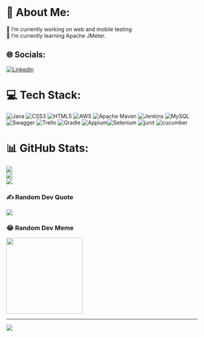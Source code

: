 # 💫 About Me:
🔭 I’m currently working on web and mobile testing<br>🌱 I’m currently learning Apache JMeter.


## 🌐 Socials:
[![LinkedIn](https://img.shields.io/badge/LinkedIn-%230077B5.svg?logo=linkedin&logoColor=white)](https://linkedin.com/in/http://www.linkedin.com/in/esma-aslan/) 

# 💻 Tech Stack:
![Java](https://img.shields.io/badge/java-%23ED8B00.svg?style=for-the-badge&logo=openjdk&logoColor=white) ![CSS3](https://img.shields.io/badge/css3-%231572B6.svg?style=for-the-badge&logo=css3&logoColor=white) ![HTML5](https://img.shields.io/badge/html5-%23E34F26.svg?style=for-the-badge&logo=html5&logoColor=white) ![AWS](https://img.shields.io/badge/AWS-%23FF9900.svg?style=for-the-badge&logo=amazon-aws&logoColor=white) ![Apache Maven](https://img.shields.io/badge/Apache%20Maven-C71A36?style=for-the-badge&logo=Apache%20Maven&logoColor=white) ![Jenkins](https://img.shields.io/badge/jenkins-%232C5263.svg?style=for-the-badge&logo=jenkins&logoColor=white) ![MySQL](https://img.shields.io/badge/mysql-%2300000f.svg?style=for-the-badge&logo=mysql&logoColor=white) ![Swagger](https://img.shields.io/badge/-Swagger-%23Clojure?style=for-the-badge&logo=swagger&logoColor=white) ![Trello](https://img.shields.io/badge/Trello-%23026AA7.svg?style=for-the-badge&logo=Trello&logoColor=white) ![Gradle](https://img.shields.io/badge/Gradle-02303A.svg?style=for-the-badge&logo=Gradle&logoColor=white)
![Appium](https://img.shields.io/badge/APPIUM-pink?style=for-the-badge&logoColor=green)![Selenium](https://img.shields.io/badge/SELENIUM-blue?style=for-the-badge&logo=selenium)
![junit](https://img.shields.io/badge/JUNIT5-green?style=for-the-badge&logo=junit5)
![cucumber](https://img.shields.io/badge/CUCUMBER-yellow?style=for-the-badge&logo=cucumber)


# 📊 GitHub Stats:
![](https://github-readme-stats.vercel.app/api?username=esmaslan&theme=dark&hide_border=false&include_all_commits=false&count_private=false)<br/>
![](https://github-readme-streak-stats.herokuapp.com/?user=esmaslan&theme=dark&hide_border=false)<br/>
![](https://github-readme-stats.vercel.app/api/top-langs/?username=esmaslan&theme=dark&hide_border=false&include_all_commits=false&count_private=false&layout=compact)

### ✍️ Random Dev Quote
![](https://quotes-github-readme.vercel.app/api?type=horizontal&theme=dark)

### 😂 Random Dev Meme
<img src='https://randommeme-five.vercel.app/' style="height: 200px;"/>

---
[![](https://visitcount.itsvg.in/api?id=esmaslan&icon=0&color=1)](https://visitcount.itsvg.in)

<!-- Proudly created with GPRM ( https://gprm.itsvg.in ) -->
